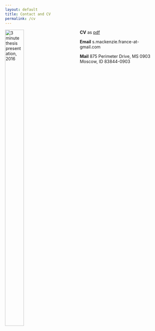 ```yaml
---
layout: default
title: Contact and CV
permalink: /cv
---
```


<div style="float: left;">
  <img src="{{ site.url }}/images/26454324292_4515eac1ba_o.jpg" alt="3 minute thesis presentation, 2016" style="width:50%;" >
</div>

**CV** 
as [pdf](https://github.com/shannonmackenzie/shannonmackenzie.github.io/blob/master/cvs/resume_November2017.pdf)

**Email**
s.mackenzie.france-at-gmail.com 

**Mail**
875 Perimeter Drive, MS 0903 
Moscow, ID 83844-0903
